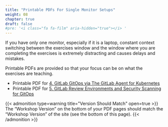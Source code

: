 ```yaml
---
title: "Printable PDFs For Single Monitor Setups"
weight: 08
chapter: true
draft: false
#pre: '<i class="fa fa-film" aria-hidden="true"></i> '
---
```


If you have only one monitor, especially if it is a laptop, constant context switching between the exercises window and the window where you are completing the exercises is extremely distracting and causes delays and mistakes.

Printable PDFs are provided so that your focus can be on what the exercises are teaching.

- Printable PDF for [4. GitLab GitOps via The GitLab Agent for Kubernetes](./pdfs/LabSection4.pdf)
- Printable PDF for [5. GitLab Review Environments and Security Scanning for GitOps](./pdfs/LabSection5.pdf)

{{< admonition type=warning title="Version Should Match" open=true >}}
The “Workshop Version” on the bottom of your PDF pages should match the “Workshop Version” of the site (see the bottom of this page).
{{< /admonition >}}
